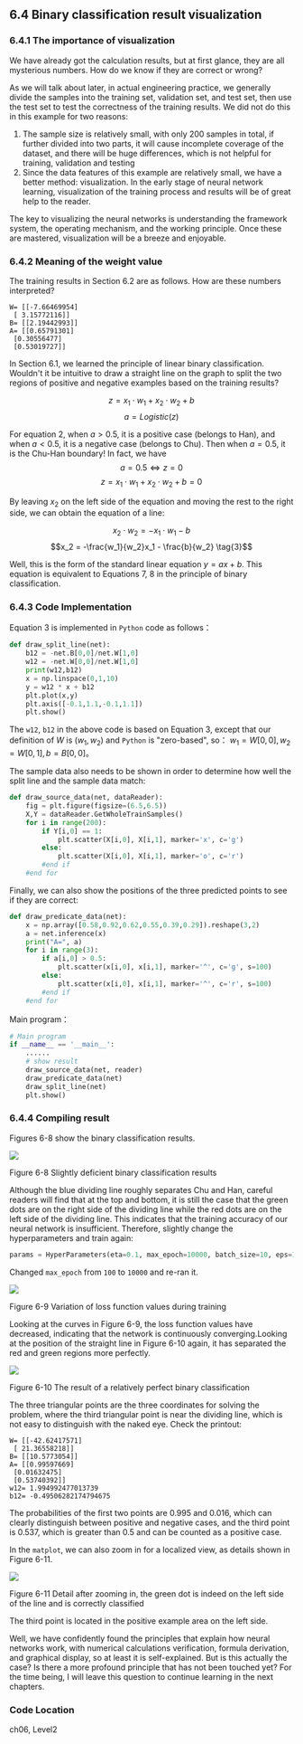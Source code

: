 <!--Copyright © Microsoft Corporation. All rights reserved.
  适用于[License](https://github.com/Microsoft/ai-edu/blob/master/LICENSE.md)版权许可-->

## 6.4 Binary classification result visualization

### 6.4.1 The importance of visualization

We have already got the calculation results, but at first glance, they are all mysterious numbers. How do we know if they are correct or wrong?

As we will talk about later, in actual engineering practice, we generally divide the samples into the training set, validation set, and test set, then use the test set to test the correctness of the training results. We did not do this in this example for two reasons:

1. The sample size is relatively small, with only 200 samples in total, if further divided into two parts, it will cause incomplete coverage of the dataset, and there will be huge differences, which is not helpful for training, validation and testing
2.  Since the data features of this example are relatively small, we have a better method: visualization. In the early stage of neural network learning, visualization of the training process and results will be of great help to the reader.

The key to visualizing the neural networks is understanding the framework system, the operating mechanism, and the working principle. Once these are mastered, visualization will be a breeze and enjoyable.

### 6.4.2 Meaning of the weight value

The training results in Section 6.2 are as follows. How are these numbers interpreted?

```
W= [[-7.66469954]
 [ 3.15772116]]
B= [[2.19442993]]
A= [[0.65791301]
 [0.30556477]
 [0.53019727]]
``````

In Section 6.1, we learned the principle of linear binary classification. Wouldn't it be intuitive to draw a straight line on the graph to split the two regions of positive and negative examples based on the training results?

$$
z = x_{1} \cdot w_1 + x_{2} \cdot w_2 + b \tag{1}
$$
$$
a=Logistic(z) \tag{2}
$$

For equation 2, when $a>0.5$, it is a positive case (belongs to Han), and when $a<0.5$, it is a negative case (belongs to Chu). Then when $a=0.5$, it is the Chu-Han boundary! In fact, we have
$$a = 0.5 \Leftrightarrow z=0$$
$$z = x_{1} \cdot w_1 + x_{2} \cdot w_2 + b = 0$$

By leaving $x_2$ on the left side of the equation and moving the rest to the right side, we can obtain the equation of a line:

$$x_{2} \cdot w_2 = -x_{1} \cdot w_1 - b$$
$$x_2 = -\frac{w_1}{w_2}x_1 - \frac{b}{w_2} \tag{3}$$

Well, this is the form of the standard linear equation $y=ax+b$. This equation is equivalent to Equations 7, 8 in the principle of binary classification.

### 6.4.3 Code Implementation

Equation 3 is implemented in `Python` code as follows：

```Python
def draw_split_line(net):
    b12 = -net.B[0,0]/net.W[1,0]
    w12 = -net.W[0,0]/net.W[1,0]
    print(w12,b12)
    x = np.linspace(0,1,10)
    y = w12 * x + b12
    plt.plot(x,y)
    plt.axis([-0.1,1.1,-0.1,1.1])
    plt.show()
```
The `w12`, `b12` in the above code is based on Equation 3, except that our definition of $W$ is $(w_1, w_2)$ and `Python` is "zero-based", so：
$w_1 = W[0,0],w_2 = W[0,1],b = B[0,0]$。


The sample data also needs to be shown in order to determine how well the split line and the sample data match:

```Python
def draw_source_data(net, dataReader):
    fig = plt.figure(figsize=(6.5,6.5))
    X,Y = dataReader.GetWholeTrainSamples()
    for i in range(200):
        if Y[i,0] == 1:
            plt.scatter(X[i,0], X[i,1], marker='x', c='g')
        else:
            plt.scatter(X[i,0], X[i,1], marker='o', c='r')
        #end if
    #end for
```

Finally, we can also show the positions of the three predicted points to see if they are correct:

```Python
def draw_predicate_data(net):
    x = np.array([0.58,0.92,0.62,0.55,0.39,0.29]).reshape(3,2)
    a = net.inference(x)
    print("A=", a)
    for i in range(3):
        if a[i,0] > 0.5:
            plt.scatter(x[i,0], x[i,1], marker='^', c='g', s=100)
        else:
            plt.scatter(x[i,0], x[i,1], marker='^', c='r', s=100)
        #end if
    #end for
```
Main program：

```Python
# Main program
if __name__ == '__main__':
    ......
    # show result
    draw_source_data(net, reader)
    draw_predicate_data(net)
    draw_split_line(net)
    plt.show()
```

### 6.4.4 Compiling result

Figures 6-8 show the binary classification results.

<img src="https://aiedugithub4a2.blob.core.windows.net/a2-images/Images/6/binary_result.png" ch="500" />

Figure 6-8 Slightly deficient binary classification results

Although the blue dividing line roughly separates Chu and Han, careful readers will find that at the top and bottom, it is still the case that the green dots are on the right side of the dividing line while the red dots are on the left side of the dividing line. This indicates that the training accuracy of our neural network is insufficient. Therefore, slightly change the hyperparameters and train again:

```Python
params = HyperParameters(eta=0.1, max_epoch=10000, batch_size=10, eps=1e-3, net_type=NetType.BinaryClassifier)
```
Changed `max_epoch` from `100` to `10000` and re-ran it.

<img src="https://aiedugithub4a2.blob.core.windows.net/a2-images/Images/6/binary_loss_10k.png" ch="500" />

Figure 6-9 Variation of loss function values during training

Looking at the curves in Figure 6-9, the loss function values have decreased, indicating that the network is continuously converging.Looking at the position of the straight line in Figure 6-10 again, it has separated the red and green regions more perfectly.

<img src="https://aiedugithub4a2.blob.core.windows.net/a2-images/Images/6/binary_result_10k.png" ch="500" />

Figure 6-10 The result of a relatively perfect binary classification

The three triangular points are the three coordinates for solving the problem, where the third triangular point is near the dividing line, which is not easy to distinguish with the naked eye. Check the printout:

```
W= [[-42.62417571]
 [ 21.36558218]]
B= [[10.5773054]]
A= [[0.99597669]
 [0.01632475]
 [0.53740392]]
w12= 1.994992477013739
b12= -0.49506282174794675
```

The probabilities of the first two points are 0.995 and 0.016, which can clearly distinguish between positive and negative cases, and the third point is 0.537, which is greater than 0.5 and can be counted as a positive case.

In the `matplot`, we can also zoom in for a localized view, as details shown in Figure 6-11.

<img src="https://aiedugithub4a2.blob.core.windows.net/a2-images/Images/6/binary_result_10k_zoom.png" ch="500" />

Figure 6-11 Detail after zooming in, the green dot is indeed on the left side of the line and is correctly classified


The third point is located in the positive example area on the left side.

Well, we have confidently found the principles that explain how neural networks work, with numerical calculations verification, formula derivation, and graphical display, so at least it is self-explained. But is this actually the case? Is there a more profound principle that has not been touched yet? For the time being, I will leave this question to continue learning in the next chapters.

### Code Location

ch06, Level2
